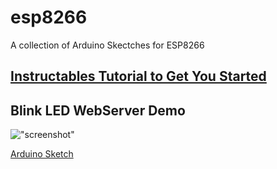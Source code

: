 # esp8266
A collection of Arduino Skectches for ESP8266

## [Instructables Tutorial to Get You Started](http://www.instructables.com/id/Quick-Start-to-Nodemcu-ESP8266-on-Arduino-IDE/)

## Blink LED WebServer Demo
!["screenshot"](https://raw.githubusercontent.com/EricEisaman/esp8266/master/images/screenshot-blink-led-webserver.png "Screenshot")

[Arduino Sketch](https://github.com/EricEisaman/esp8266/blob/master/ino/blink-led-webserver.ino)

